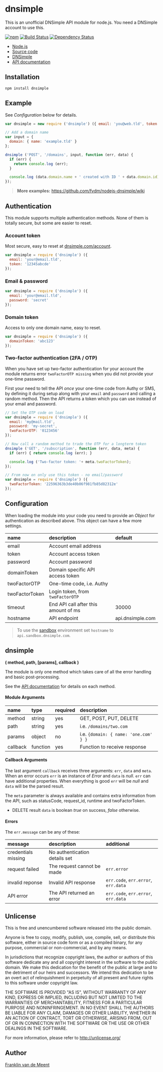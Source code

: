 dnsimple
========

This is an unofficial DNSimple API module for node.js.
You need a DNSimple account to use this.

[![npm](https://img.shields.io/npm/v/dnsimple.svg?maxAge=3600)](https://github.com/fvdm/nodejs-dnsimple/blob/master/CHANGELOG.md)
[![Build Status](https://travis-ci.org/fvdm/nodejs-dnsimple.svg?branch=master)](https://travis-ci.org/fvdm/nodejs-dnsimple)
[![Dependency Status](https://gemnasium.com/badges/github.com/fvdm/nodejs-dnsimple.svg)](https://gemnasium.com/github.com/fvdm/nodejs-dnsimple#runtime-dependencies)

* [Node.js](https://nodejs.org)
* [Source code](https://github.com/fvdm/nodejs-dnsimple)
* [DNSimple](https://dnsimple.com/)
* [API documentation](https://developer.dnsimple.com/)


Installation
------------

`npm install dnsimple`


Example
-------

See _Configuration_ below for details.


```js
var dnsimple = new require ('dnsimple') ({ email: 'you@web.tld', token: 'abc123' });

// Add a domain name
var input = {
  domain: { name: 'example.tld' }
};

dnsimple ('POST', '/domains', input, function (err, data) {
  if (err) {
    return console.log (err);
  }

  console.log (data.domain.name + ' created with ID ' + data.domain.id);
});
```

> **More examples:** <https://github.com/fvdm/nodejs-dnsimple/wiki>


Authentication
--------------

This module supports multiple authentication methods.
None of them is totally secure, but some are easier to reset.


### Account token

Most secure, easy to reset at [dnsimple.com/account](https://dnsimple.com/account).


```js
var dnsimple = require ('dnsimple') ({
  email: 'your@email.tld',
  token: '12345abcde'
});
```


### Email & password

```js
var dnsimple = require ('dnsimple') ({
  email: 'your@email.tld',
  password: 'secret'
});
```


### Domain token

Access to only one domain name, easy to reset.

```js
var dnsimple = require ('dnsimple') ({
  domainToken: 'abc123'
});
```


### Two-factor authentication (2FA / OTP)

When you have set up two-factor authentication for your account the module returns
error `twoFactorOTP missing` when you did not provide your one-time password.

First your need to tell the API _once_ your one-time code from Authy or SMS, by
defining it during setup along with your `email` and `password` and calling a random
method. Then the API returns a token which you can use instead of your email and password.


```js
// Set the OTP code on load
var dnsimple = require ('dnsimple') ({
  email: 'my@mail.tld',
  password: 'my-secret',
  twoFactorOTP: '0123456'
});

// Now call a random method to trade the OTP for a longterm token
dnsimple ('GET', '/subscription', function (err, data, meta) {
  if (err) { return console.log (err); }

  console.log ('Two-factor token: '+ meta.twoFactorToken);
});

// From now on only use this token - no email/password
var dnsimple = require ('dnsimple') ({
  twoFactorToken: '22596363b3de40b06f981fb85d82312e'
});
```


Configuration
-------------

When loading the module into your code you need to provide an _Object_ for
authentication as described above.
This object can have a few more settings.

name           | description                          | default
:--------------|:-------------------------------------|:----------------
email          | Account email address                |
token          | Account access token                 |
password       | Account password                     |
domainToken    | Domain specific API access token     |
twoFactorOTP   | One-time code, i.e. Authy            |
twoFactorToken | Login token, from `twoFactorOTP`     |
timeout        | End API call after this amount of ms | 30000
hostname       | API endpoint                         | api.dnsimple.com


> To use the [sandbox](http://developer.dnsimple.com/sandbox/) environment
> set `hostname` to `api.sandbox.dnsimple.com`.


dnsimple
--------
**( method, path, [params], callback )**

The module is only one method which takes care of all the error handling
and basic post-processing.

See the [API documentation](http://developer.dnsimple.com/) for details on each method.


#### Module Arguments

name     | type     | required | description
:--------|:---------|:---------|:-------------------------------------
method   | string   | yes      | GET, POST, PUT, DELETE
path     | string   | yes      | i.e. `/domains/two.com`
params   | object   | no       | i.e. `{domain: { name: 'one.com' } }`
callback | function | yes      | Function to receive response


#### Callback Arguments

The last argument `callback` receives three arguments: `err`, `data` and `meta`.
When an error occurs `err` is an instance of _Error_ and `data` is _null_.
`err` can have additional properties.
When everything is good `err` will be _null_ and `data` will be the parsed result.

The `meta` parameter is always available and contains extra information from
the API, such as statusCode, request_id, runtime and twoFactorToken.

* DELETE result `data` is boolean _true_ on success, _false_ otherwise.


#### Errors

The `err.message` can be any of these:


message             | description                     | additional
:-------------------|:--------------------------------|:----------------------
credentials missing | No authentication details set   |
request failed      | The request cannot be made      | `err.error`
invalid reponse     | Invalid API response            | `err.code`, `err.error`, `err.data`
API error           | The API returned an error       | `err.code`, `err.error`, `err.data`


Unlicense
---------

This is free and unencumbered software released into the public domain.

Anyone is free to copy, modify, publish, use, compile, sell, or
distribute this software, either in source code form or as a compiled
binary, for any purpose, commercial or non-commercial, and by any
means.

In jurisdictions that recognize copyright laws, the author or authors
of this software dedicate any and all copyright interest in the
software to the public domain. We make this dedication for the benefit
of the public at large and to the detriment of our heirs and
successors. We intend this dedication to be an overt act of
relinquishment in perpetuity of all present and future rights to this
software under copyright law.

THE SOFTWARE IS PROVIDED "AS IS", WITHOUT WARRANTY OF ANY KIND,
EXPRESS OR IMPLIED, INCLUDING BUT NOT LIMITED TO THE WARRANTIES OF
MERCHANTABILITY, FITNESS FOR A PARTICULAR PURPOSE AND NONINFRINGEMENT.
IN NO EVENT SHALL THE AUTHORS BE LIABLE FOR ANY CLAIM, DAMAGES OR
OTHER LIABILITY, WHETHER IN AN ACTION OF CONTRACT, TORT OR OTHERWISE,
ARISING FROM, OUT OF OR IN CONNECTION WITH THE SOFTWARE OR THE USE OR
OTHER DEALINGS IN THE SOFTWARE.

For more information, please refer to <http://unlicense.org/>


Author
------

[Franklin van de Meent](https://frankl.in)
